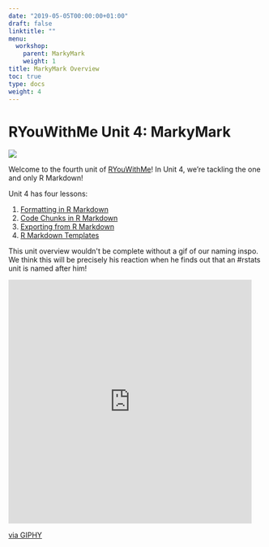 ```yaml
---
date: "2019-05-05T00:00:00+01:00"
draft: false
linktitle: ""
menu:
  workshop:
    parent: MarkyMark
    weight: 1
title: MarkyMark Overview
toc: true
type: docs
weight: 4
---
```


# RYouWithMe Unit 4: MarkyMark

![](/img/markymark-banner.jpg)

Welcome to the fourth unit of [RYouWithMe](/courses/workshop/_index/)! In Unit 4, we’re tackling the one and only R Markdown!

Unit 4 has four lessons:

1. [Formatting in R Markdown](/courses/workshop/04-MarkyMark-1/)
2. [Code Chunks in R Markdown](/courses/workshop/04-MarkyMark-2/)
3. [Exporting from R Markdown](/courses/workshop/04-MarkyMark-3/)
4. [R Markdown Templates](/courses/workshop/04-MarkyMark-4/)

This unit overview wouldn't be complete without a gif of our naming inspo. We think this will be precisely his reaction when he finds out that an #rstats unit is named after him!

<iframe src="https://giphy.com/embed/oKquFOlmCxLLa" width="480" height="480" frameBorder="0" class="giphy-embed" allowFullScreen></iframe><p><a href="https://giphy.com/gifs/mark-wahlberg-gif-hunt-oKquFOlmCxLLa">via GIPHY</a></p>

